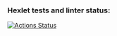 ### Hexlet tests and linter status:
[![Actions Status](https://github.com/pollyleyka/layout-designer-project-58/actions/workflows/hexlet-check.yml/badge.svg)](https://github.com/pollyleyka/layout-designer-project-58/actions)